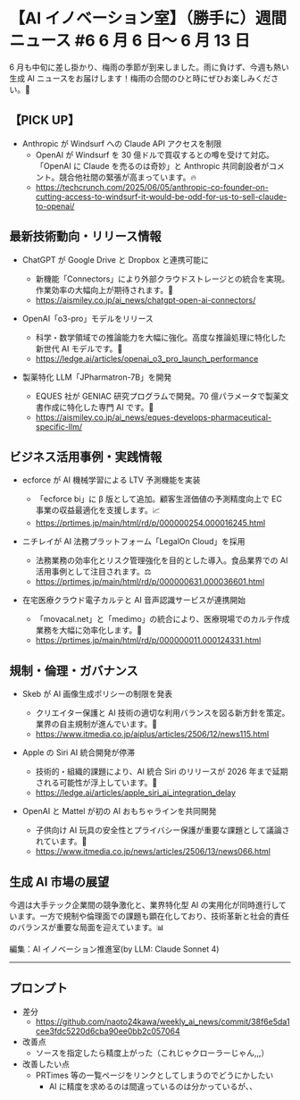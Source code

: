 # 【AI イノベーション室】（勝手に）週間ニュース #6 6 月 6 日～ 6 月 13 日

6 月も中旬に差し掛かり、梅雨の季節が到来しました。雨に負けず、今週も熱い生成 AI ニュースをお届けします！梅雨の合間のひと時にぜひお楽しみください。🌟

## 【PICK UP】

- Anthropic が Windsurf への Claude API アクセスを制限
  - OpenAI が Windsurf を 30 億ドルで買収するとの噂を受けて対応。「OpenAI に Claude を売るのは奇妙」と Anthropic 共同創設者がコメント。競合他社間の緊張が高まっています。🔥
  - https://techcrunch.com/2025/06/05/anthropic-co-founder-on-cutting-access-to-windsurf-it-would-be-odd-for-us-to-sell-claude-to-openai/

## 最新技術動向・リリース情報

- ChatGPT が Google Drive と Dropbox と連携可能に

  - 新機能「Connectors」により外部クラウドストレージとの統合を実現。作業効率の大幅向上が期待されます。🔗
  - https://aismiley.co.jp/ai_news/chatgpt-open-ai-connectors/

- OpenAI「o3-pro」モデルをリリース

  - 科学・数学領域での推論能力を大幅に強化。高度な推論処理に特化した新世代 AI モデルです。🧠
  - https://ledge.ai/articles/openai_o3_pro_launch_performance

- 製薬特化 LLM「JPharmatron-7B」を開発
  - EQUES 社が GENIAC 研究プログラムで開発。70 億パラメータで製薬文書作成に特化した専門 AI です。💊
  - https://aismiley.co.jp/ai_news/eques-develops-pharmaceutical-specific-llm/

## ビジネス活用事例・実践情報

- ecforce が AI 機械学習による LTV 予測機能を実装

  - 「ecforce bi」に β 版として追加。顧客生涯価値の予測精度向上で EC 事業の収益最適化を支援します。📈
  - https://prtimes.jp/main/html/rd/p/000000254.000016245.html

- ニチレイが AI 法務プラットフォーム「LegalOn Cloud」を採用

  - 法務業務の効率化とリスク管理強化を目的とした導入。食品業界での AI 活用事例として注目されます。⚖️
  - https://prtimes.jp/main/html/rd/p/000000631.000036601.html

- 在宅医療クラウド電子カルテと AI 音声認識サービスが連携開始
  - 「movacal.net」と「medimo」の統合により、医療現場でのカルテ作成業務を大幅に効率化します。🏥
  - https://prtimes.jp/main/html/rd/p/000000011.000124331.html

## 規制・倫理・ガバナンス

- Skeb が AI 画像生成ポリシーの制限を発表

  - クリエイター保護と AI 技術の適切な利用バランスを図る新方針を策定。業界の自主規制が進んでいます。🎨
  - https://www.itmedia.co.jp/aiplus/articles/2506/12/news115.html

- Apple の Siri AI 統合開発が停滞

  - 技術的・組織的課題により、AI 統合 Siri のリリースが 2026 年まで延期される可能性が浮上しています。🍎
  - https://ledge.ai/articles/apple_siri_ai_integration_delay

- OpenAI と Mattel が初の AI おもちゃラインを共同開発
  - 子供向け AI 玩具の安全性とプライバシー保護が重要な課題として議論されています。🧸
  - https://www.itmedia.co.jp/news/articles/2506/13/news066.html

## 生成 AI 市場の展望

今週は大手テック企業間の競争激化と、業界特化型 AI の実用化が同時進行しています。一方で規制や倫理面での課題も顕在化しており、技術革新と社会的責任のバランスが重要な局面を迎えています。📊

編集：AI イノベーション推進室(by LLM: Claude Sonnet 4)

---

## プロンプト

- 差分
  - https://github.com/naoto24kawa/weekly_ai_news/commit/38f6e5da1cee3fdc5220d6cba90ee0bb2c057064
- 改善点
  - ソースを指定したら精度上がった（これじゃクローラーじゃん,,,）
- 改善したい点
  - PRTimes 等の一覧ページをリンクとしてしまうのでどうにかしたい
    - AI に精度を求めるのは間違っているのは分かっているが、、
